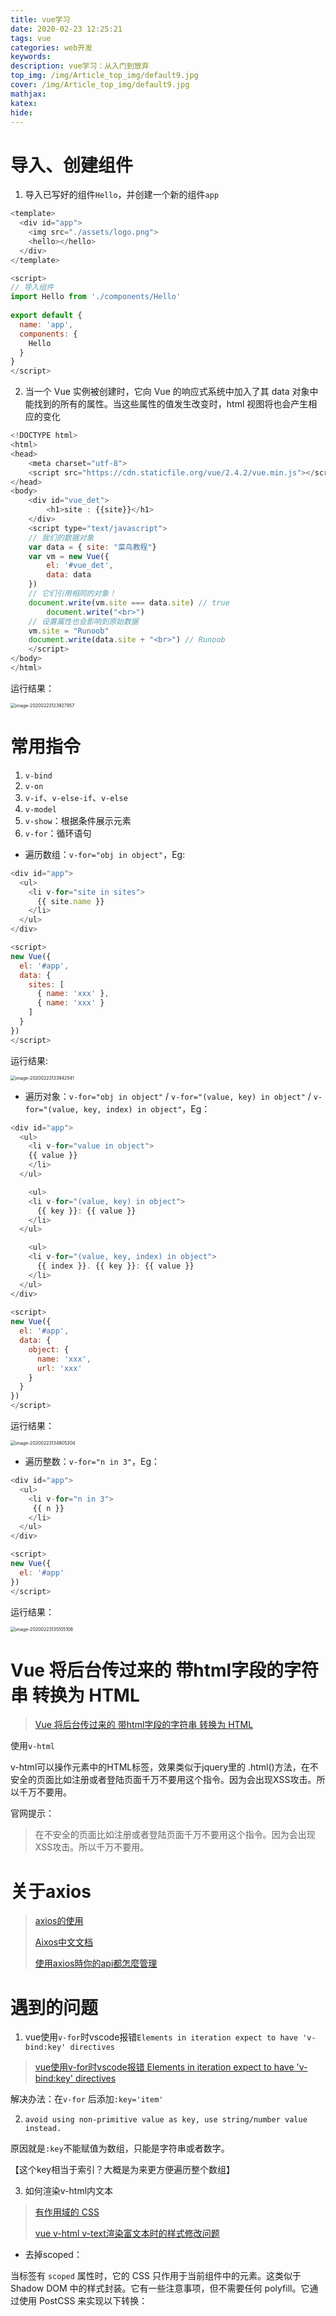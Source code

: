 ```yaml
---
title: vue学习
date: 2020-02-23 12:25:21
tags: vue
categories: web开发
keywords:
description: vue学习：从入门到放弃
top_img: /img/Article_top_img/default9.jpg
cover: /img/Article_top_img/default9.jpg
mathjax:
katex:
hide:
---
```


# 导入、创建组件

1. 导入已写好的组件`Hello`，并创建一个新的组件`app`

```javascript
<template>
  <div id="app">
    <img src="./assets/logo.png">
    <hello></hello>
  </div>
</template>

<script>
// 导入组件
import Hello from './components/Hello'
 
export default {
  name: 'app',
  components: {
    Hello
  }
}
</script>
```

2. 当一个 Vue 实例被创建时，它向 Vue 的响应式系统中加入了其 data 对象中能找到的所有的属性。当这些属性的值发生改变时，html 视图将也会产生相应的变化

```javascript
<!DOCTYPE html>
<html>
<head>
	<meta charset="utf-8">
	<script src="https://cdn.staticfile.org/vue/2.4.2/vue.min.js"></script>
</head>
<body>
    <div id="vue_det">
        <h1>site : {{site}}</h1>
    </div>
    <script type="text/javascript">
    // 我们的数据对象
    var data = { site: "菜鸟教程"}
    var vm = new Vue({
        el: '#vue_det',
        data: data
    })
    // 它们引用相同的对象！
    document.write(vm.site === data.site) // true
		document.write("<br>")
    // 设置属性也会影响到原始数据
    vm.site = "Runoob"
    document.write(data.site + "<br>") // Runoob
    </script>
</body>
</html>
```

运行结果：

<img src="vue学习/image-20200223123927957.png" alt="image-20200223123927957" style="zoom:50%;" />

# 常用指令

1. `v-bind`
2. `v-on`
3. `v-if`、`v-else-if`、`v-else`
4. `v-model`
5. `v-show`：根据条件展示元素
6. `v-for`：循环语句

- 遍历数组：`v-for="obj in object"`，Eg:

```javascript
<div id="app">
  <ul>
    <li v-for="site in sites">
      {{ site.name }}
    </li>
  </ul>
</div>

<script>
new Vue({
  el: '#app',
  data: {
    sites: [
      { name: 'xxx' },
      { name: 'xxx' }
    ]
  }
})
</script>
```

运行结果:

<img src="vue学习/image-20200223133942541.png" alt="image-20200223133942541" style="zoom:50%;" />

- 遍历对象：`v-for="obj in object"` / `v-for="(value, key) in object"` / `v-for="(value, key, index) in object"`，Eg：

```javascript
<div id="app">
  <ul>
    <li v-for="value in object">
    {{ value }}
    </li>
  </ul>

	<ul>
    <li v-for="(value, key) in object">
      {{ key }}: {{ value }}
    </li>
  </ul>

	<ul>
    <li v-for="(value, key, index) in object">
      {{ index }}. {{ key }}: {{ value }}
    </li>
  </ul>
</div>
 
<script>
new Vue({
  el: '#app',
  data: {
    object: {
      name: 'xxx',
      url: 'xxx'
    }
  }
})
</script>
```

运行结果：

<img src="vue学习/image-20200223134805304.png" alt="image-20200223134805304" style="zoom:50%;" />

- 遍历整数：`v-for="n in 3"`，Eg：

```javascript
<div id="app">
  <ul>
    <li v-for="n in 3">
     {{ n }}
    </li>
  </ul>
</div>

<script>
new Vue({
  el: '#app'
})
</script>
```

运行结果：

<img src="vue学习/image-20200223135105106.png" alt="image-20200223135105106" style="zoom:50%;" />

# Vue 将后台传过来的 带html字段的字符串 转换为 HTML

> [Vue 将后台传过来的 带html字段的字符串 转换为 HTML](https://blog.csdn.net/u012302552/article/details/79738144)

使用`v-html`

v-html可以操作元素中的HTML标签，效果类似于jquery里的 .html()方法，在不安全的页面比如注册或者登陆页面千万不要用这个指令。因为会出现XSS攻击。所以千万不要用。

官网提示：

> 在不安全的页面比如注册或者登陆页面千万不要用这个指令。因为会出现 XSS攻击。所以千万不要用。

# 关于axios

> [axios的使用](https://harry0071.github.io/2018/04/14/axios的使用/)
>
> [Aixos中文文档](https://www.kancloud.cn/yunye/axios/234845)
>
> [使用axios時你的api都怎麼管理]([https://medium.com/i-am-mike/%E4%BD%BF%E7%94%A8axios%E6%99%82%E4%BD%A0%E7%9A%84api%E9%83%BD%E6%80%8E%E9%BA%BC%E7%AE%A1%E7%90%86-557d88365619](https://medium.com/i-am-mike/使用axios時你的api都怎麼管理-557d88365619))

# 遇到的问题

1. vue使用`v-for`时vscode报错`Elements in iteration expect to have 'v-bind:key' directives`

> [vue使用v-for时vscode报错 Elements in iteration expect to have 'v-bind:key' directives](https://www.cnblogs.com/zdz8207/p/vue-for-v-bind-key.html)

解决办法：在`v-for` 后添加`:key='item'`

2. `avoid using non-primitive value as key, use string/number value instead.`

原因就是`:key`不能赋值为数组，只能是字符串或者数字。

【这个key相当于索引？大概是为来更方便遍历整个数组】

3. 如何渲染v-html内文本

> [有作用域的 CSS](https://vue-loader-v14.vuejs.org/zh-cn/features/scoped-css.html)
>
> [vue v-html v-text渲染富文本时的样式修改问题](https://blog.csdn.net/qq_41241767/article/details/90447167)

- 去掉scoped：

当标签有 `scoped` 属性时，它的 CSS 只作用于当前组件中的元素。这类似于 Shadow DOM 中的样式封装。它有一些注意事项，但不需要任何 polyfill。它通过使用 PostCSS 来实现以下转换：

